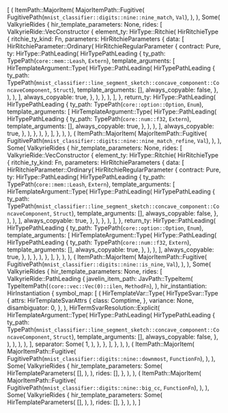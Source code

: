 [
    (
        ItemPath::MajorItem(
            MajorItemPath::Fugitive(
                FugitivePath(`mnist_classifier::digits::nine::nine_match`, `Val`),
            ),
        ),
        Some(
            ValkyrieRides {
                hir_template_parameters: None,
                rides: [
                    ValkyrieRide::VecConstructor {
                        element_ty: HirType::Ritchie(
                            HirRitchieType {
                                ritchie_ty_kind: Fn,
                                parameters: HirRitchieParameters {
                                    data: [
                                        HirRitchieParameter::Ordinary(
                                            HirRitchieRegularParameter {
                                                contract: Pure,
                                                ty: HirType::PathLeading(
                                                    HirTypePathLeading {
                                                        ty_path: TypePath(`core::mem::Leash`, `Extern`),
                                                        template_arguments: [
                                                            HirTemplateArgument::Type(
                                                                HirType::PathLeading(
                                                                    HirTypePathLeading {
                                                                        ty_path: TypePath(`mnist_classifier::line_segment_sketch::concave_component::ConcaveComponent`, `Struct`),
                                                                        template_arguments: [],
                                                                        always_copyable: false,
                                                                    },
                                                                ),
                                                            ),
                                                        ],
                                                        always_copyable: true,
                                                    },
                                                ),
                                            },
                                        ),
                                    ],
                                },
                                return_ty: HirType::PathLeading(
                                    HirTypePathLeading {
                                        ty_path: TypePath(`core::option::Option`, `Enum`),
                                        template_arguments: [
                                            HirTemplateArgument::Type(
                                                HirType::PathLeading(
                                                    HirTypePathLeading {
                                                        ty_path: TypePath(`core::num::f32`, `Extern`),
                                                        template_arguments: [],
                                                        always_copyable: true,
                                                    },
                                                ),
                                            ),
                                        ],
                                        always_copyable: true,
                                    },
                                ),
                            },
                        ),
                    },
                ],
            },
        ),
    ),
    (
        ItemPath::MajorItem(
            MajorItemPath::Fugitive(
                FugitivePath(`mnist_classifier::digits::nine::nine_match_refine`, `Val`),
            ),
        ),
        Some(
            ValkyrieRides {
                hir_template_parameters: None,
                rides: [
                    ValkyrieRide::VecConstructor {
                        element_ty: HirType::Ritchie(
                            HirRitchieType {
                                ritchie_ty_kind: Fn,
                                parameters: HirRitchieParameters {
                                    data: [
                                        HirRitchieParameter::Ordinary(
                                            HirRitchieRegularParameter {
                                                contract: Pure,
                                                ty: HirType::PathLeading(
                                                    HirTypePathLeading {
                                                        ty_path: TypePath(`core::mem::Leash`, `Extern`),
                                                        template_arguments: [
                                                            HirTemplateArgument::Type(
                                                                HirType::PathLeading(
                                                                    HirTypePathLeading {
                                                                        ty_path: TypePath(`mnist_classifier::line_segment_sketch::concave_component::ConcaveComponent`, `Struct`),
                                                                        template_arguments: [],
                                                                        always_copyable: false,
                                                                    },
                                                                ),
                                                            ),
                                                        ],
                                                        always_copyable: true,
                                                    },
                                                ),
                                            },
                                        ),
                                    ],
                                },
                                return_ty: HirType::PathLeading(
                                    HirTypePathLeading {
                                        ty_path: TypePath(`core::option::Option`, `Enum`),
                                        template_arguments: [
                                            HirTemplateArgument::Type(
                                                HirType::PathLeading(
                                                    HirTypePathLeading {
                                                        ty_path: TypePath(`core::num::f32`, `Extern`),
                                                        template_arguments: [],
                                                        always_copyable: true,
                                                    },
                                                ),
                                            ),
                                        ],
                                        always_copyable: true,
                                    },
                                ),
                            },
                        ),
                    },
                ],
            },
        ),
    ),
    (
        ItemPath::MajorItem(
            MajorItemPath::Fugitive(
                FugitivePath(`mnist_classifier::digits::nine::is_nine`, `Val`),
            ),
        ),
        Some(
            ValkyrieRides {
                hir_template_parameters: None,
                rides: [
                    ValkyrieRide::PathLeading {
                        javelin_item_path: JavPath::TypeItem(
                            TypeItemPath(`(core::vec::Vec(0)::ilen`, `MethodFn`),
                        ),
                        hir_instantiation: HirInstantiation {
                            symbol_map: [
                                (
                                    HirTemplateVar::Type(
                                        HirTypeSvar::Type {
                                            attrs: HirTemplateSvarAttrs {
                                                class: Comptime,
                                            },
                                            variance: None,
                                            disambiguator: 0,
                                        },
                                    ),
                                    HirTermSvarResolution::Explicit(
                                        HirTemplateArgument::Type(
                                            HirType::PathLeading(
                                                HirTypePathLeading {
                                                    ty_path: TypePath(`mnist_classifier::line_segment_sketch::concave_component::ConcaveComponent`, `Struct`),
                                                    template_arguments: [],
                                                    always_copyable: false,
                                                },
                                            ),
                                        ),
                                    ),
                                ),
                            ],
                            separator: Some(
                                1,
                            ),
                        },
                    },
                ],
            },
        ),
    ),
    (
        ItemPath::MajorItem(
            MajorItemPath::Fugitive(
                FugitivePath(`mnist_classifier::digits::nine::downmost`, `FunctionFn`),
            ),
        ),
        Some(
            ValkyrieRides {
                hir_template_parameters: Some(
                    HirTemplateParameters(
                        [],
                    ),
                ),
                rides: [],
            },
        ),
    ),
    (
        ItemPath::MajorItem(
            MajorItemPath::Fugitive(
                FugitivePath(`mnist_classifier::digits::nine::big_cc`, `FunctionFn`),
            ),
        ),
        Some(
            ValkyrieRides {
                hir_template_parameters: Some(
                    HirTemplateParameters(
                        [],
                    ),
                ),
                rides: [],
            },
        ),
    ),
]